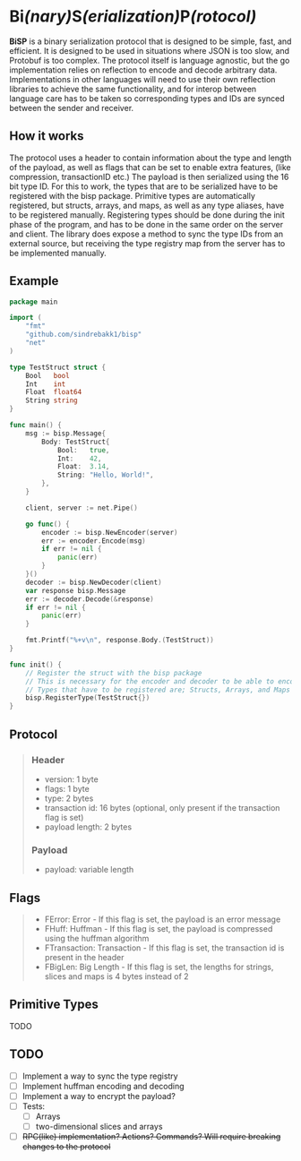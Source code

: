 # __Bi__*(nary)*__S__*(erialization)*__P__*(rotocol)*

__BiSP__ is a binary serialization protocol that is designed to be simple, fast, and efficient. It is designed to be used
in situations where JSON is too slow, and Protobuf is too complex. The protocol itself is language agnostic, but the go
implementation relies on reflection to encode and decode arbitrary data. Implementations in other languages will need to use
their own reflection libraries to achieve the same functionality, and for interop between language care has to be taken
so corresponding types and IDs are synced between the sender and receiver.

## How it works
The protocol uses a header to contain information about the type and length of the payload, as well as flags that can be
set to enable extra features, (like compression, transactionID etc.) The payload is then serialized using the 16 bit type ID.
For this to work, the types that are to be serialized have to be registered with the bisp package. Primitive types are
automatically registered, but structs, arrays, and maps, as well as any type aliases, have to be registered manually.
Registering types should be done during the init phase of the program, and has to be done in the same order on the server
and client. The library does expose a method to sync the type IDs from an external source, but receiving the
type registry map from the server has to be implemented manually.

## Example

```go
package main

import (
	"fmt"
	"github.com/sindrebakk1/bisp"
	"net"
)

type TestStruct struct {
    Bool   bool
    Int    int
    Float  float64
    String string
}

func main() {
	msg := bisp.Message{
		Body: TestStruct{
			Bool:   true,
			Int:    42,
			Float:  3.14,
			String: "Hello, World!",
		},
	}

	client, server := net.Pipe()

	go func() {
		encoder := bisp.NewEncoder(server)
        err := encoder.Encode(msg)
        if err != nil {
            panic(err)
        }
    }()
    decoder := bisp.NewDecoder(client)
	var response bisp.Message
	err := decoder.Decode(&response)
	if err != nil {
		panic(err)
	}

	fmt.Printf("%+v\n", response.Body.(TestStruct))
}

func init() {
	// Register the struct with the bisp package
	// This is necessary for the encoder and decoder to be able to encode and decode the struct
	// Types that have to be registered are; Structs, Arrays, and Maps as well as any type aliases such as enums
	bisp.RegisterType(TestStruct{})
}
```

## Protocol
> ### Header
> - version: 1 byte
> - flags: 1 byte
> - type: 2 bytes
> - transaction id: 16 bytes (optional, only present if the transaction flag is set)
> - payload length: 2 bytes
> ### Payload
> - payload: variable length

## Flags
> - FError: Error - If this flag is set, the payload is an error message
> - FHuff: Huffman - If this flag is set, the payload is compressed using the huffman algorithm
> - FTransaction: Transaction - If this flag is set, the transaction id is present in the header
> - FBigLen: Big Length - If this flag is set, the lengths for strings, slices and maps is 4 bytes instead of 2

## Primitive Types
TODO

## TODO
- [ ] Implement a way to sync the type registry
- [ ] Implement huffman encoding and decoding
- [ ] Implement a way to encrypt the payload?
- [ ] Tests:
  - [ ] Arrays
  - [ ] two-dimensional slices and arrays
- [ ] ~~RPC(like) implementation? Actions? Commands? Will require breaking changes to the protocol~~
